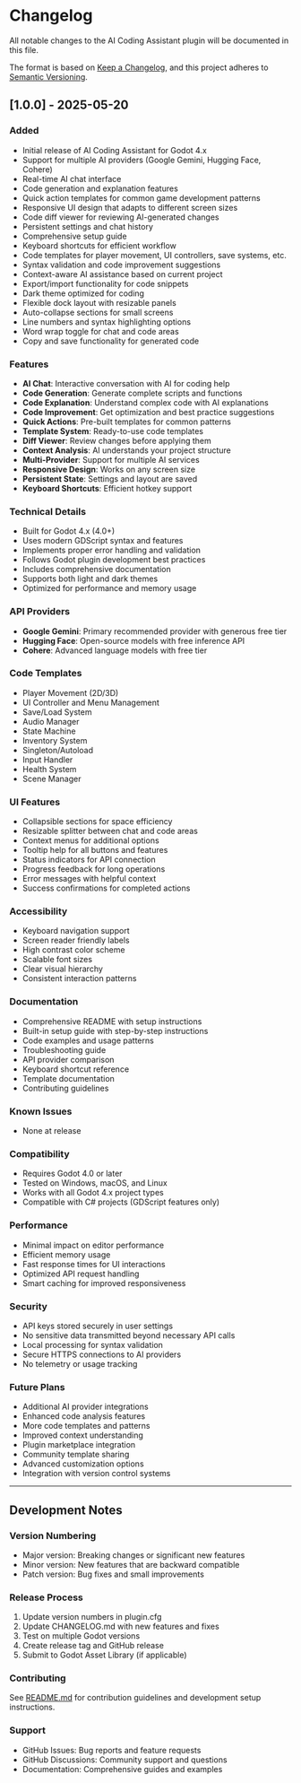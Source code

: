 # Changelog

All notable changes to the AI Coding Assistant plugin will be documented in this file.

The format is based on [Keep a Changelog](https://keepachangelog.com/en/1.0.0/),
and this project adheres to [Semantic Versioning](https://semver.org/spec/v2.0.0.html).

## [1.0.0] - 2025-05-20

### Added
- Initial release of AI Coding Assistant for Godot 4.x
- Support for multiple AI providers (Google Gemini, Hugging Face, Cohere)
- Real-time AI chat interface
- Code generation and explanation features
- Quick action templates for common game development patterns
- Responsive UI design that adapts to different screen sizes
- Code diff viewer for reviewing AI-generated changes
- Persistent settings and chat history
- Comprehensive setup guide
- Keyboard shortcuts for efficient workflow
- Code templates for player movement, UI controllers, save systems, etc.
- Syntax validation and code improvement suggestions
- Context-aware AI assistance based on current project
- Export/import functionality for code snippets
- Dark theme optimized for coding
- Flexible dock layout with resizable panels
- Auto-collapse sections for small screens
- Line numbers and syntax highlighting options
- Word wrap toggle for chat and code areas
- Copy and save functionality for generated code

### Features
- **AI Chat**: Interactive conversation with AI for coding help
- **Code Generation**: Generate complete scripts and functions
- **Code Explanation**: Understand complex code with AI explanations  
- **Code Improvement**: Get optimization and best practice suggestions
- **Quick Actions**: Pre-built templates for common patterns
- **Template System**: Ready-to-use code templates
- **Diff Viewer**: Review changes before applying them
- **Context Analysis**: AI understands your project structure
- **Multi-Provider**: Support for multiple AI services
- **Responsive Design**: Works on any screen size
- **Persistent State**: Settings and layout are saved
- **Keyboard Shortcuts**: Efficient hotkey support

### Technical Details
- Built for Godot 4.x (4.0+)
- Uses modern GDScript syntax and features
- Implements proper error handling and validation
- Follows Godot plugin development best practices
- Includes comprehensive documentation
- Supports both light and dark themes
- Optimized for performance and memory usage

### API Providers
- **Google Gemini**: Primary recommended provider with generous free tier
- **Hugging Face**: Open-source models with free inference API
- **Cohere**: Advanced language models with free tier

### Code Templates
- Player Movement (2D/3D)
- UI Controller and Menu Management
- Save/Load System
- Audio Manager
- State Machine
- Inventory System
- Singleton/Autoload
- Input Handler
- Health System
- Scene Manager

### UI Features
- Collapsible sections for space efficiency
- Resizable splitter between chat and code areas
- Context menus for additional options
- Tooltip help for all buttons and features
- Status indicators for API connection
- Progress feedback for long operations
- Error messages with helpful context
- Success confirmations for completed actions

### Accessibility
- Keyboard navigation support
- Screen reader friendly labels
- High contrast color scheme
- Scalable font sizes
- Clear visual hierarchy
- Consistent interaction patterns

### Documentation
- Comprehensive README with setup instructions
- Built-in setup guide with step-by-step instructions
- Code examples and usage patterns
- Troubleshooting guide
- API provider comparison
- Keyboard shortcut reference
- Template documentation
- Contributing guidelines

### Known Issues
- None at release

### Compatibility
- Requires Godot 4.0 or later
- Tested on Windows, macOS, and Linux
- Works with all Godot 4.x project types
- Compatible with C# projects (GDScript features only)

### Performance
- Minimal impact on editor performance
- Efficient memory usage
- Fast response times for UI interactions
- Optimized API request handling
- Smart caching for improved responsiveness

### Security
- API keys stored securely in user settings
- No sensitive data transmitted beyond necessary API calls
- Local processing for syntax validation
- Secure HTTPS connections to AI providers
- No telemetry or usage tracking

### Future Plans
- Additional AI provider integrations
- Enhanced code analysis features
- More code templates and patterns
- Improved context understanding
- Plugin marketplace integration
- Community template sharing
- Advanced customization options
- Integration with version control systems

---

## Development Notes

### Version Numbering
- Major version: Breaking changes or significant new features
- Minor version: New features that are backward compatible
- Patch version: Bug fixes and small improvements

### Release Process
1. Update version numbers in plugin.cfg
2. Update CHANGELOG.md with new features and fixes
3. Test on multiple Godot versions
4. Create release tag and GitHub release
5. Submit to Godot Asset Library (if applicable)

### Contributing
See [README.md](README.md) for contribution guidelines and development setup instructions.

### Support
- GitHub Issues: Bug reports and feature requests
- GitHub Discussions: Community support and questions
- Documentation: Comprehensive guides and examples
